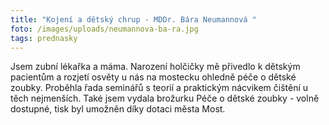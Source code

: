 ```yaml
---
title: "Kojení a dětský chrup - MDDr. Bára Neumannová "
foto: /images/uploads/neumannova-ba-ra.jpg
tags: prednasky
---
```

Jsem zubní lékařka a máma. Narození holčičky mě přivedlo k dětským pacientům a rozjetí osvěty u nás na mostecku ohledně péče o dětské zoubky. Proběhla řada seminářů s teorií a praktickým nácvikem čištění u těch nejmenších. Také jsem vydala brožurku Péče o dětské zoubky - volně dostupné, tisk byl umožněn díky dotaci města Most.
